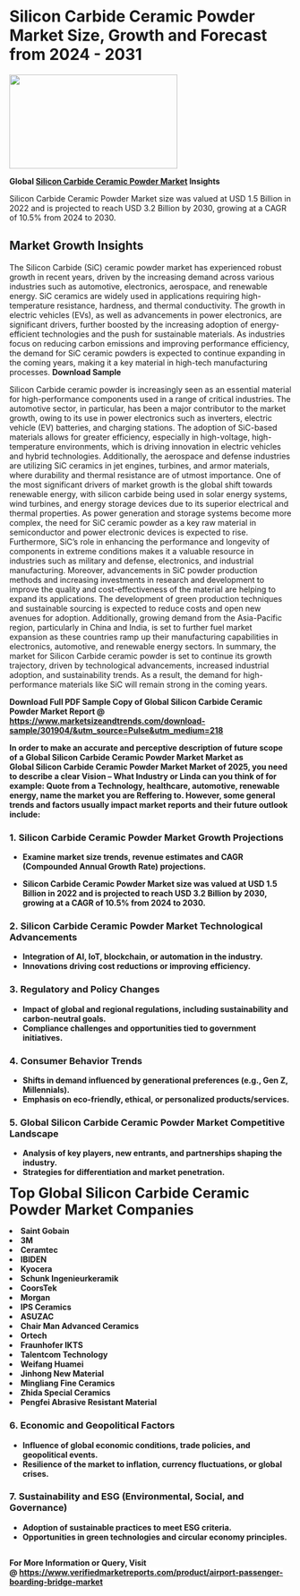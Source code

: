 <H1>Silicon Carbide Ceramic Powder Market Size, Growth and Forecast from 2024 - 2031</H1><img class="aligncenter size-medium wp-image-584254" src="https://thirdeyenews.in/wp-content/uploads/2024/09/Global-Market-Research-300x168.jpeg" alt="" width="300" height="168" /><p><strong>Global&nbsp;<a href="https://www.marketsizeandtrends.com/download-sample/301904/&amp;utm_source=Pulse&amp;utm_medium=218">Silicon Carbide Ceramic Powder Market</a> Insights</strong></p><p>Silicon Carbide Ceramic Powder Market size was valued at USD 1.5 Billion in 2022 and is projected to reach USD 3.2 Billion by 2030, growing at a CAGR of 10.5% from 2024 to 2030.</p><p><h2>Market Growth Insights</h2> <p>The Silicon Carbide (SiC) ceramic powder market has experienced robust growth in recent years, driven by the increasing demand across various industries such as automotive, electronics, aerospace, and renewable energy. SiC ceramics are widely used in applications requiring high-temperature resistance, hardness, and thermal conductivity. The growth in electric vehicles (EVs), as well as advancements in power electronics, are significant drivers, further boosted by the increasing adoption of energy-efficient technologies and the push for sustainable materials. As industries focus on reducing carbon emissions and improving performance efficiency, the demand for SiC ceramic powders is expected to continue expanding in the coming years, making it a key material in high-tech manufacturing processes. <strong>Download Sample</strong> </p> <p>Silicon Carbide ceramic powder is increasingly seen as an essential material for high-performance components used in a range of critical industries. The automotive sector, in particular, has been a major contributor to the market growth, owing to its use in power electronics such as inverters, electric vehicle (EV) batteries, and charging stations. The adoption of SiC-based materials allows for greater efficiency, especially in high-voltage, high-temperature environments, which is driving innovation in electric vehicles and hybrid technologies. Additionally, the aerospace and defense industries are utilizing SiC ceramics in jet engines, turbines, and armor materials, where durability and thermal resistance are of utmost importance. One of the most significant drivers of market growth is the global shift towards renewable energy, with silicon carbide being used in solar energy systems, wind turbines, and energy storage devices due to its superior electrical and thermal properties. As power generation and storage systems become more complex, the need for SiC ceramic powder as a key raw material in semiconductor and power electronic devices is expected to rise. Furthermore, SiC’s role in enhancing the performance and longevity of components in extreme conditions makes it a valuable resource in industries such as military and defense, electronics, and industrial manufacturing. Moreover, advancements in SiC powder production methods and increasing investments in research and development to improve the quality and cost-effectiveness of the material are helping to expand its applications. The development of green production techniques and sustainable sourcing is expected to reduce costs and open new avenues for adoption. Additionally, growing demand from the Asia-Pacific region, particularly in China and India, is set to further fuel market expansion as these countries ramp up their manufacturing capabilities in electronics, automotive, and renewable energy sectors. In summary, the market for Silicon Carbide ceramic powder is set to continue its growth trajectory, driven by technological advancements, increased industrial adoption, and sustainability trends. As a result, the demand for high-performance materials like SiC will remain strong in the coming years. <strong></p><p><span class=""><strong>Download Full PDF Sample Copy of Global Silicon Carbide Ceramic Powder Market Report</strong> @ <a href="https://www.marketsizeandtrends.com/download-sample/301904/&amp;utm_source=Pulse&amp;utm_medium=218" target="_blank">https://www.marketsizeandtrends.com/download-sample/301904/&amp;utm_source=Pulse&amp;utm_medium=218</a></span></p><p>In order to make an accurate and perceptive description of future scope of a Global&nbsp;Silicon Carbide Ceramic Powder Market Market as Global&nbsp;Silicon Carbide Ceramic Powder Market Market of 2025, you need to describe a clear Vision &ndash; What Industry or Linda can you think of for example: Quote from a Technology, healthcare, automotive, renewable energy, name the market you are Reffering to. However, some general trends and factors usually impact market reports and their future outlook include:</p><h3>1.&nbsp;<strong>Silicon Carbide Ceramic Powder Market Growth Projections</strong></h3><ul><li>Examine market size trends, revenue estimates and CAGR (Compounded Annual Growth Rate) projections.</li><li><p>Silicon Carbide Ceramic Powder Market size was valued at USD 1.5 Billion in 2022 and is projected to reach USD 3.2 Billion by 2030, growing at a CAGR of 10.5% from 2024 to 2030.</p></li></ul><h3>2.&nbsp;<strong>Silicon Carbide Ceramic Powder Market Technological Advancements</strong></h3><ul><li>Integration of AI, IoT, blockchain, or automation in the industry.</li><li>Innovations driving cost reductions or improving efficiency.</li></ul><h3>3.&nbsp;<strong>Regulatory and Policy Changes</strong></h3><ul><li>Impact of global and regional regulations, including sustainability and carbon-neutral goals.</li><li>Compliance challenges and opportunities tied to government initiatives.</li></ul><h3>4.&nbsp;<strong>Consumer Behavior Trends</strong></h3><ul><li>Shifts in demand influenced by generational preferences (e.g., Gen Z, Millennials).</li><li>Emphasis on eco-friendly, ethical, or personalized products/services.</li></ul><h3>5.&nbsp;<strong>Global Silicon Carbide Ceramic Powder Market Competitive Landscape</strong></h3><ul><li>Analysis of key players, new entrants, and partnerships shaping the industry.</li><li>Strategies for differentiation and market penetration.</li></ul><p data-pm-slice="1 1 []"><span style="color: inherit; font-family: inherit; font-size: 25px;">Top Global Silicon Carbide Ceramic Powder Market Companies</span></p><div class="" data-test-id=""><p><li>Saint Gobain</li><li> 3M</li><li> Ceramtec</li><li> IBIDEN</li><li> Kyocera</li><li> Schunk Ingenieurkeramik</li><li> CoorsTek</li><li> Morgan</li><li> IPS Ceramics</li><li> ASUZAC</li><li> Chair Man Advanced Ceramics</li><li> Ortech</li><li> Fraunhofer IKTS</li><li> Talentcom Technology</li><li> Weifang Huamei</li><li> Jinhong New Material</li><li> Mingliang Fine Ceramics</li><li> Zhida Special Ceramics</li><li> Pengfei Abrasive Resistant Material</li></p></div><h3>6.&nbsp;<strong>Economic and Geopolitical Factors</strong></h3><ul><li>Influence of global economic conditions, trade policies, and geopolitical events.</li><li>Resilience of the market to inflation, currency fluctuations, or global crises.</li></ul><h3>7.&nbsp;<strong>Sustainability and ESG (Environmental, Social, and Governance)</strong></h3><ul><li>Adoption of sustainable practices to meet ESG criteria.</li><li>Opportunities in green technologies and circular economy principles.</li></ul><h2><strong style="font-size: 14px;">For More Information or Query, Visit @&nbsp;</strong><a style="background-color: #ffffff; font-size: 14px;" href="https://www.marketsizeandtrends.com/report/silicon-carbide-ceramic-powder-market/" target="_blank">https://www.verifiedmarketreports.com/product/airport-passenger-boarding-bridge-market</a></h2>

